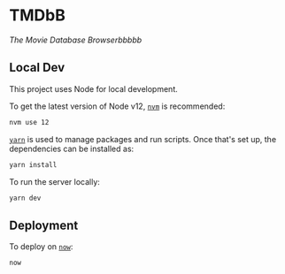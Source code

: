 # TMDbB
<i>The Movie Database Browserbbbbb</i>

## Local Dev

This project uses Node for local development.

To get the latest version of Node v12, [`nvm`](https://github.com/nvm-sh/nvm) is
recommended:

```sh
nvm use 12
```

[`yarn`](https://classic.yarnpkg.com/en/docs/install#mac-stable) is used to
manage packages and run scripts. Once that's set up, the dependencies can be
installed as:

```sh
yarn install
```

To run the server locally:

```sh
yarn dev
```

## Deployment

To deploy on [`now`](https://zeit.co/home):

```sh
now
```
